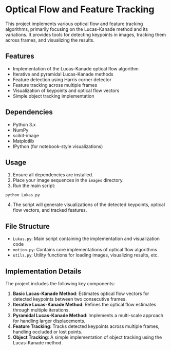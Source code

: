 # Optical Flow and Feature Tracking

This project implements various optical flow and feature tracking algorithms, primarily focusing on the Lucas-Kanade method and its variations. It provides tools for detecting keypoints in images, tracking them across frames, and visualizing the results.

## Features

- Implementation of the Lucas-Kanade optical flow algorithm
- Iterative and pyramidal Lucas-Kanade methods
- Feature detection using Harris corner detector
- Feature tracking across multiple frames
- Visualization of keypoints and optical flow vectors
- Simple object tracking implementation

## Dependencies

- Python 3.x
- NumPy
- scikit-image
- Matplotlib
- IPython (for notebook-style visualizations)

## Usage

1. Ensure all dependencies are installed.
2. Place your image sequences in the `images` directory.
3. Run the main script:

```
python Lukas.py
```

4. The script will generate visualizations of the detected keypoints, optical flow vectors, and tracked features.

## File Structure

- `Lukas.py`: Main script containing the implementation and visualization code
- `motion.py`: Contains core implementations of optical flow algorithms
- `utils.py`: Utility functions for loading images, visualizing results, etc.

## Implementation Details

The project includes the following key components:

1. **Basic Lucas-Kanade Method**: Estimates optical flow vectors for detected keypoints between two consecutive frames.
2. **Iterative Lucas-Kanade Method**: Refines the optical flow estimates through multiple iterations.
3. **Pyramidal Lucas-Kanade Method**: Implements a multi-scale approach for handling larger displacements.
4. **Feature Tracking**: Tracks detected keypoints across multiple frames, handling occluded or lost points.
5. **Object Tracking**: A simple implementation of object tracking using the Lucas-Kanade method.

